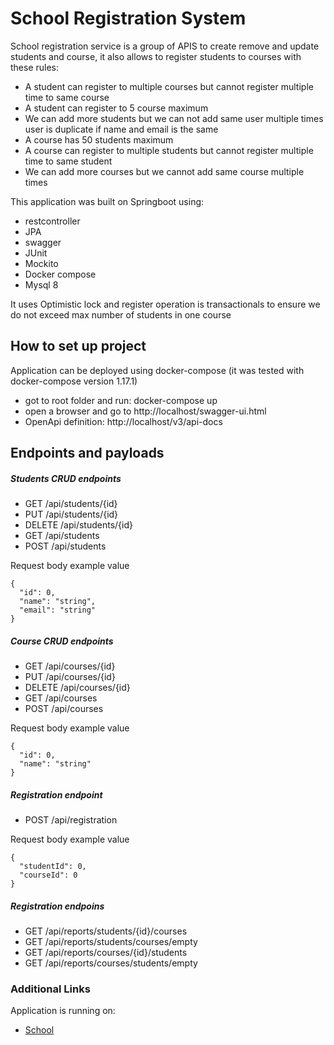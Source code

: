 # School Registration System

School registration service is a group of APIS to create remove and update students and course, it also allows to register students to courses with these rules:
 * A student can register to multiple courses but cannot register multiple time to same course
 * A student can register to 5 course maximum
 * We can add more students but we can not add same user multiple times user is duplicate if name and email is the same
 * A course has 50 students maximum  
 * A course can register to multiple students but cannot register multiple time to same student
 * We can add more courses but we cannot add same course multiple times


This application was built on Springboot using:
 * restcontroller
 * JPA
 * swagger
 * JUnit 
 * Mockito
 * Docker compose
 * Mysql 8

It uses Optimistic lock and register operation is transactionals to ensure we do not exceed max number of students in one course   

## How to set up project
Application can be deployed using docker-compose (it was tested with docker-compose version 1.17.1)
* got to root folder and run: docker-compose up 
* open a browser and go to http://localhost/swagger-ui.html
* OpenApi definition: http://localhost/v3/api-docs


## Endpoints and payloads
##### Students CRUD endpoints

* GET /api​/students​/{id}
* PUT /api​/students​/{id}
* DELETE /api​/students​/{id}
* GET /api​/students
* POST ​/api​/students

Request body example value

	{
	  "id": 0,
	  "name": "string",
	  "email": "string"
	}

##### Course CRUD endpoints
* GET /api​/courses​/{id}
* PUT /api​/courses​/{id}
* DELETE /api​/courses​/{id}
* GET ​/api​/courses
* POST /api​/courses

Request body example value

	{
	  "id": 0,
	  "name": "string"
	}

##### Registration endpoint
* POST /api​/registration

Request body example value

	{
      "studentId": 0,
      "courseId": 0
	}

##### Registration endpoins
* GET /api​/reports​/students​/{id}​/courses
* GET ​/api​/reports​/students​/courses​/empty
* GET ​/api​/reports​/courses​/{id}​/students
* GET ​/api​/reports​/courses​/students​/empty

### Additional Links
Application is running on:

* [School](https://school.testmycloud.net/swagger-ui.html)

